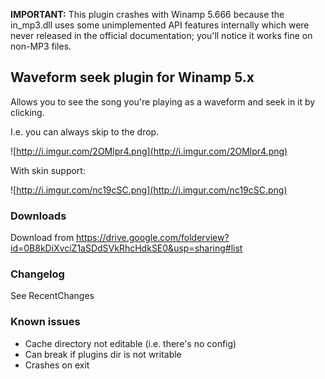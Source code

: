 <b>IMPORTANT:</b> This plugin crashes with Winamp 5.666 because the in\_mp3.dll uses some unimplemented API features internally which were never released in the official documentation; you'll notice it works fine on non-MP3 files.

## Waveform seek plugin for Winamp 5.x ##

Allows you to see the song you're playing as a waveform and seek in it by clicking.

I.e. you can always skip to the drop.

![http://i.imgur.com/2OMlpr4.png](http://i.imgur.com/2OMlpr4.png)

With skin support:

![http://i.imgur.com/nc19cSC.png](http://i.imgur.com/nc19cSC.png)

### Downloads ###
Download from https://drive.google.com/folderview?id=0B8kDiXvciZ1aSDdSVkRhcHdkSE0&usp=sharing#list

### Changelog ###
See RecentChanges

### Known issues ###
  * Cache directory not editable (i.e. there's no config)
  * Can break if plugins dir is not writable
  * Crashes on exit
